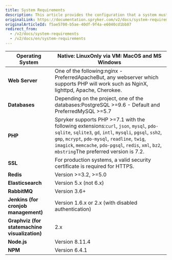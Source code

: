 ```yaml
---
title: System Requirements
description: This article provides the configuration that a system must have in order for the Spryker project to run smoothly and efficiently.
originalLink: https://documentation.spryker.com/v2/docs/system-requirements
originalArticleId: f5ae5700-b5ae-40df-9f4a-e6040cd1bb87
redirect_from:
  - /v2/docs/system-requirements
  - /v2/docs/en/system-requirements
---
```


| Operating System                          | Native: LinuxOnly via VM: MacOS and MS Windows               |
| ----------------------------------------- | ------------------------------------------------------------ |
| **Web Server**                                | One of the following:nginx - PreferredApacheBut, any webserver which supports PHP will work such as NginX, lighttpd, Apache, Cherokee. |
| **Databases**                             | Depending on the project, one of the databases:PostgreSQL >=9.6 - Default and PreferredMySQL >=5.7 |
| **PHP**                                   | Spryker supports PHP >=7.1 with the following extensions:`curl`, `json`, `mysql`, `pdo-sqlite`, `sqlite3`, `gd`, `intl`, `mysqli`, `pgsql`, `ssh2`, `gmp`, `mcrypt`, `pdo-mysql`, `readline`, `twig`, `imagick`, `memcache`, `pdo-pgsql`, `redis`, `xml`, `bz2`, `mbstring`The preferred version is 7.2. |
| **SSL**                                       | For production systems, a valid security certificate is required for HTTPS. |
| **Redis**                                     | Version >=3.2, >=5.0                                                |
| **Elasticsearch**                             | Version 5.x (not 6.x)                                        |
| **RabbitMQ**                                  | Version 3.6+                                                 |
| **Jenkins (for cronjob management)**          | Version 1.6.x or 2.x (with disabled authentication)          |
| **Graphviz (for statemachine visualization)** | 2.x                                                          |
|**Node.js**| Version 8.11.4 |
|**NPM**| Version 6.4.1 |



<!-- Last review date: November 5th, 2018
by Marco Podien, Oksana Karasyova -->
